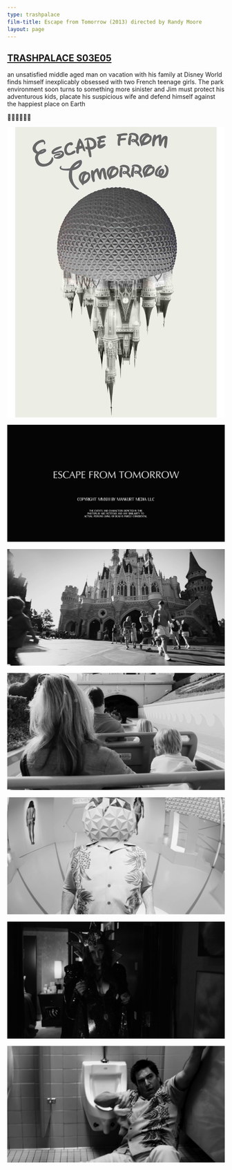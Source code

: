 ```yaml
---
type: trashpalace
film-title: Escape from Tomorrow (2013) directed by Randy Moore
layout: page
---
```


## [TRASHPALACE S03E05]({{page.url}})

an unsatisfied middle aged man on vacation with his family at Disney World finds himself inexplicably obsessed with two French teenage girls. The park environment soon turns to something more sinister and Jim must protect his adventurous kids, placate his suspicious wife and defend himself against the happiest place on Earth

🎢🏰🎢🏰🎢🏰

![tomorrow](/images/trashpalace/S03/escape-from-tomorrow-poster.jpg)

![tomorrow](/images/trashpalace/S03/escape_from_tomorrow_01.png)

![tomorrow](/images/trashpalace/S03/escape_from_tomorrow_02.png)

![tomorrow](/images/trashpalace/S03/escape_from_tomorrow_03.png)

![tomorrow](/images/trashpalace/S03/escape_from_tomorrow_04.png)

![tomorrow](/images/trashpalace/S03/escape_from_tomorrow_05.png)

![tomorrow](/images/trashpalace/S03/escape_from_tomorrow_06.png)


